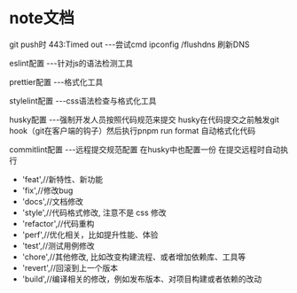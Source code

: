 # note文档

git push时 443:Timed out ---尝试cmd ipconfig /flushdns 刷新DNS

eslint配置 ---针对js的语法检测工具

prettier配置 ---格式化工具

stylelint配置 ---css语法检查与格式化工具

husky配置 ---强制开发人员按照代码规范来提交 husky在代码提交之前触发git hook（git在客户端的钩子）然后执行pnpm run format 自动格式化代码

commitlint配置 ---远程提交规范配置 在husky中也配置一份 在提交远程时自动执行
- 'feat',//新特性、新功能
- 'fix',//修改bug
- 'docs',//文档修改
- 'style',//代码格式修改, 注意不是 css 修改
- 'refactor',//代码重构
- 'perf',//优化相关，比如提升性能、体验
- 'test',//测试用例修改
- 'chore',//其他修改, 比如改变构建流程、或者增加依赖库、工具等
- 'revert',//回滚到上一个版本
- 'build',//编译相关的修改，例如发布版本、对项目构建或者依赖的改动